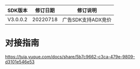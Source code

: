 | SDK版本     | 修订日期     | 修订说明   | 
| -------- | -------- | ------------- | 
| V3.0.0.2 | 20220718 | 广告SDK支持ADX竞价  |

# 对接指南
https://tuia.yuque.com/docs/share/5b7c9662-c3ca-479e-9809-d3101e546e53
